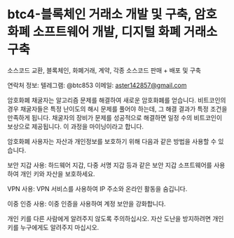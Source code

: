 # btc4-블록체인 거래소 개발 및 구축, 암호화폐 소프트웨어 개발, 디지털 화폐 거래소 구축

소스코드 교환, 블록체인, 화폐거래, 계약, 각종 소스코드 판매 + 배포 및 구축

연락처 정보: 텔레그램: @btc853 이메일: aster142857@gmail.com


암호화폐 채굴자는 알고리즘 문제를 해결하여 새로운 암호화폐를 얻습니다. 비트코인의 경우 채굴자들은 특정 난이도의 해시 문제를 풀어야 하는데, 그 해결 결과가 특정 조건을 만족하게 됩니다. 채굴자의 장비가 문제를 성공적으로 해결하면 일정 수의 비트코인이 보상으로 제공됩니다. 이 과정을 마이닝이라고 합니다.

암호화폐 사용자는 자산과 개인정보를 보호하기 위해 다음과 같은 방법을 사용할 수 있습니다.


보안 지갑 사용: 하드웨어 지갑, 다중 서명 지갑 등과 같은 보안 지갑 소프트웨어를 사용하여 개인 키와 자산을 보호하세요.


VPN 사용: VPN 서비스를 사용하여 IP 주소와 온라인 활동을 숨깁니다.


이중 인증 사용: 이중 인증을 사용하여 계정 보안을 강화합니다.


개인 키를 다른 사람에게 알려주지 않도록 주의하십시오. 자산 도난을 방지하려면 개인 키를 누구에게도 알려주지 마십시오.
